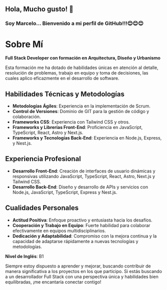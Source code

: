 ## Hola, Mucho gusto! 👋

### Soy Marcelo... Bienvenido a mi perfil de GitHub!!!😊😊😊

# Sobre Mí

**Full Stack Developer con formación en Arquitectura, Diseño y Urbanismo**

Esta formación me ha dotado de habilidades únicas en atención al detalle, resolución de problemas, trabajo en equipo y toma de decisiones, las cuales aplico eficazmente en el desarrollo de software.

## Habilidades Técnicas y Metodologías

- **Metodologías Ágiles**: Experiencia en la implementación de Scrum.
- **Control de Versiones**: Dominio de GIT para la gestión de código y colaboración.
- **Frameworks CSS**: Experiencia con Tailwind CSS y otros.
- **Frameworks y Librerías Front-End**: Proficiencia en JavaScript, TypeScript, React, Astro y Next.js.
- **Frameworks y Tecnologías Back-End**: Experiencia en Node.js, Express, y Nest.js.

## Experiencia Profesional

- **Desarrollo Front-End**: Creación de interfaces de usuario dinámicas y responsivas utilizando JavaScript, TypeScript, React, Astro, Next.js y Tailwind CSS.
- **Desarrollo Back-End**: Diseño y desarrollo de APIs y servicios con Node.js, JavaScript, TypeScript, Express y Nest.js.

## Cualidades Personales

- **Actitud Positiva**: Enfoque proactivo y entusiasta hacia los desafíos.
- **Cooperación y Trabajo en Equipo**: Fuerte habilidad para colaborar efectivamente en equipos multidisciplinarios.
- **Dedicación y Adaptabilidad**: Compromiso con la mejora continua y la capacidad de adaptarse rápidamente a nuevas tecnologías y metodologías.

**Nivel de Inglés**: B1

Siempre estoy dispuesto a aprender y mejorar, buscando contribuir de manera significativa a los proyectos en los que participo. Si estás buscando a un desarrollador Full Stack con una perspectiva única y habilidades bien equilibradas, ¡me encantaría conectar contigo!
